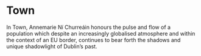 # Town
In Town, Annemarie Ní Churreáin honours the pulse and flow of a population which despite an increasingly globalised atmosphere and within the context of an EU border, continues to bear forth the shadows and unique shadowlight of Dublin’s past.
